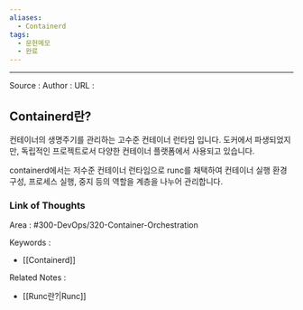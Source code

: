 ```yaml
---
aliases:
  - Containerd
tags:
  - 문헌메모
  - 완료
---
```



---


Source : 
Author : 
URL :

## Containerd란?
컨테이너의 생명주기를 관리하는 고수준 컨테이너 런타임 입니다.
도커에서 파생되었지만, 독립적인 프로젝트로서 다양한 컨테이너 플랫폼에서 사용되고 있습니다.

containerd에서는 저수준 컨테이너 런타임으로 runc를 채택하여 컨테이너 실행 환경 구성, 프로세스 실행, 중지 등의 역할을 계층을 나누어 관리합니다.
### Link of Thoughts
Area : #300-DevOps/320-Container-Orchestration 

Keywords :
- [[Containerd]]

Related Notes : 
- [[Runc란?|Runc]]
